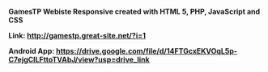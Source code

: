 <b>GamesTP Webiste Responsive created with HTML 5, PHP, JavaScript and CSS<b>

Link: http://gamestp.great-site.net/?i=1

Android App: https://drive.google.com/file/d/14FTGcxEKVOqL5p-C7ejgClLFttoTVAbJ/view?usp=drive_link